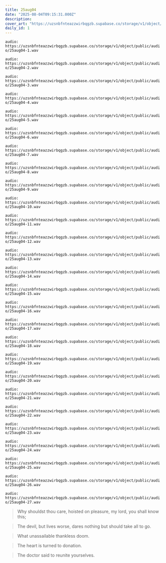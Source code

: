 ```yaml
---
title: 25aug04
date: "2025-08-04T09:15:31.000Z"
description: 
cover_art: "https://uzsnbfnteazzwirbqgzb.supabase.co/storage/v1/object/public/cover-art/25aug04.png?v=1754369264848"
daily_id: 1
---
```



`audio: https://uzsnbfnteazzwirbqgzb.supabase.co/storage/v1/object/public/audio/25aug04-1.wav`

`audio: https://uzsnbfnteazzwirbqgzb.supabase.co/storage/v1/object/public/audio/25aug04-2.wav`

`audio: https://uzsnbfnteazzwirbqgzb.supabase.co/storage/v1/object/public/audio/25aug04-3.wav`

`audio: https://uzsnbfnteazzwirbqgzb.supabase.co/storage/v1/object/public/audio/25aug04-4.wav`

`audio: https://uzsnbfnteazzwirbqgzb.supabase.co/storage/v1/object/public/audio/25aug04-5.wav`

`audio: https://uzsnbfnteazzwirbqgzb.supabase.co/storage/v1/object/public/audio/25aug04-6.wav`

`audio: https://uzsnbfnteazzwirbqgzb.supabase.co/storage/v1/object/public/audio/25aug04-7.wav`

`audio: https://uzsnbfnteazzwirbqgzb.supabase.co/storage/v1/object/public/audio/25aug04-8.wav`

`audio: https://uzsnbfnteazzwirbqgzb.supabase.co/storage/v1/object/public/audio/25aug04-9.wav`

`audio: https://uzsnbfnteazzwirbqgzb.supabase.co/storage/v1/object/public/audio/25aug04-10.wav`

`audio: https://uzsnbfnteazzwirbqgzb.supabase.co/storage/v1/object/public/audio/25aug04-11.wav`

`audio: https://uzsnbfnteazzwirbqgzb.supabase.co/storage/v1/object/public/audio/25aug04-12.wav`

`audio: https://uzsnbfnteazzwirbqgzb.supabase.co/storage/v1/object/public/audio/25aug04-13.wav`

`audio: https://uzsnbfnteazzwirbqgzb.supabase.co/storage/v1/object/public/audio/25aug04-14.wav`

`audio: https://uzsnbfnteazzwirbqgzb.supabase.co/storage/v1/object/public/audio/25aug04-15.wav`

`audio: https://uzsnbfnteazzwirbqgzb.supabase.co/storage/v1/object/public/audio/25aug04-16.wav`

`audio: https://uzsnbfnteazzwirbqgzb.supabase.co/storage/v1/object/public/audio/25aug04-17.wav`

`audio: https://uzsnbfnteazzwirbqgzb.supabase.co/storage/v1/object/public/audio/25aug04-18.wav`

`audio: https://uzsnbfnteazzwirbqgzb.supabase.co/storage/v1/object/public/audio/25aug04-19.wav`

`audio: https://uzsnbfnteazzwirbqgzb.supabase.co/storage/v1/object/public/audio/25aug04-20.wav`

`audio: https://uzsnbfnteazzwirbqgzb.supabase.co/storage/v1/object/public/audio/25aug04-21.wav`

`audio: https://uzsnbfnteazzwirbqgzb.supabase.co/storage/v1/object/public/audio/25aug04-22.wav`

`audio: https://uzsnbfnteazzwirbqgzb.supabase.co/storage/v1/object/public/audio/25aug04-23.wav`

`audio: https://uzsnbfnteazzwirbqgzb.supabase.co/storage/v1/object/public/audio/25aug04-24.wav`

`audio: https://uzsnbfnteazzwirbqgzb.supabase.co/storage/v1/object/public/audio/25aug04-25.wav`

`audio: https://uzsnbfnteazzwirbqgzb.supabase.co/storage/v1/object/public/audio/25aug04-26.wav`

`audio: https://uzsnbfnteazzwirbqgzb.supabase.co/storage/v1/object/public/audio/25aug04-27.wav`

> Why shouldst thou care, hoisted on pleasure, my lord, you shall know this;

> The devil, but lives worse, dares nothing but should take all to go.

> What unassailable thankless doom.

> The heart is turned to donation.

> The doctor said to reunite yourselves.